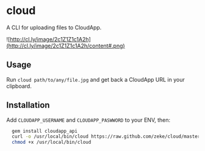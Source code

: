 cloud
=====

A CLI for uploading files to CloudApp.

![http://cl.ly/image/2c1Z1Z1c1A2h](http://cl.ly/image/2c1Z1Z1c1A2h/content#.png)

Usage
-----

Run `cloud path/to/any/file.jpg` and get back a CloudApp URL in your clipboard.

Installation
------------

Add `CLOUDAPP_USERNAME` and `CLOUDAPP_PASWWORD` to your ENV, then:

```bash
  gem install cloudapp_api
  curl -o /usr/local/bin/cloud https://raw.github.com/zeke/cloud/master/cloud.rb
  chmod +x /usr/local/bin/cloud
```